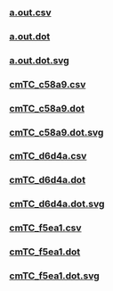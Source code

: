 ### [a.out.csv](a.out.csv)
### [a.out.dot](a.out.dot)
### [a.out.dot.svg](a.out.dot.svg)
### [cmTC_c58a9.csv](cmTC_c58a9.csv)
### [cmTC_c58a9.dot](cmTC_c58a9.dot)
### [cmTC_c58a9.dot.svg](cmTC_c58a9.dot.svg)
### [cmTC_d6d4a.csv](cmTC_d6d4a.csv)
### [cmTC_d6d4a.dot](cmTC_d6d4a.dot)
### [cmTC_d6d4a.dot.svg](cmTC_d6d4a.dot.svg)
### [cmTC_f5ea1.csv](cmTC_f5ea1.csv)
### [cmTC_f5ea1.dot](cmTC_f5ea1.dot)
### [cmTC_f5ea1.dot.svg](cmTC_f5ea1.dot.svg)
